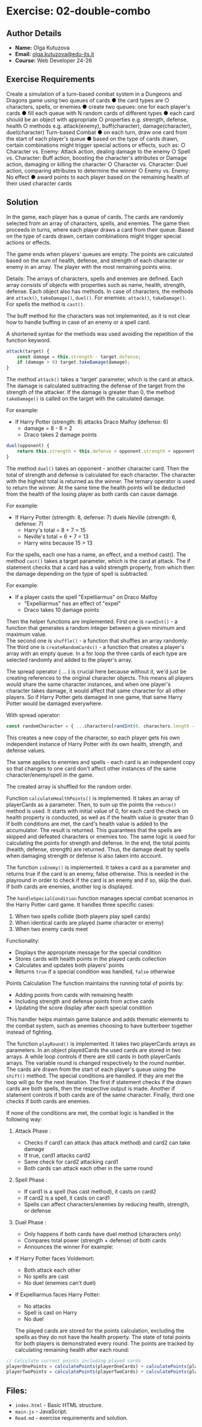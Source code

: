 # Exercise: 02-double-combo

## Author Details
- **Name:** Olga Kutuzova  
- **Email:** olga.kutuzova@edu-its.it  
- **Course:** Web Developer 24-26


## Exercise Requirements
Create a simulation of a turn-based combat system in a Dungeons and Dragons 
game using two queues of cards
● the card types are
○ characters, spells, or enemies
● create two queues: one for each player's cards
● fill each queue with N random cards of different types
● each card should be an object with appropriate
○ properties e.g. strength, defense, health
○ methods e.g. attack(enemy), buff(character), damage(character), duel(character)
Turn-based Combat
● on each turn, draw one card from the start of each player's queue
● based on the type of cards drawn, certain combinations might trigger 
special actions or effects, such as:
○ Character vs. Enemy: Attack action, dealing damage to the enemy
○ Spell vs. Character: Buff action, boosting the character's attributes or Damage action, 
damaging or killing the character
○ Character vs. Character: Duel action, comparing attributes to determine the winner
○ Enemy vs. Enemy: No effect
● award points to each player based on the remaining health of their used character cards

 
## Solution
In the game, each player has a queue of cards. The cards are randomly selected from an array of characters, spells, and enemies. The game then proceeds in turns, where each player draws a card from their queue. Based on the type of cards drawn, certain combinations might trigger special actions or effects.

The game ends when players' queues are empty. The points are calculated based on the sum of health, defense, and strength of each character or enemy in an array. The player with the most remaining points wins.

Details:
The arrays of characters, spells and enemies are defined. Each array consists of objects with properties such as name, health, strength, defense. Each object also has methods. In case of characters, the methods are `attack()`, `takeDamage()`, `duel()`. For enemies: `attack()`, `takeDamage()`. For spells the method is `cast()`.  

The buff method for the characters was not implemented, as it is not clear how to handle buffing in case of an enemy or a spell card.   

A shortened syntax for the methods was used avoiding the repetition of the function keyword.     

``` JavaScript
attack(target) {
    const damage = this.strength - target.defense;
    if (damage > 0) target.takeDamage(damage);
}
```
The method `attack()` takes a 'target' parameter, which is the card at attack. The damage is calculated subtracting the defense of the target from the strength of the attacker. If the damage is greater than 0, the method `takeDamage()` is called on the target with the calculated damage.

For example:

- If Harry Potter (strength: 8) attacks Draco Malfoy (defense: 6)
  - damage = 8 - 6 = 2
  - Draco takes 2 damage points

``` JavaScript
duel(opponent) { 
    return this.strength + this.defense > opponent.strength + opponent.defense ? this : opponent; 
}
```
The method `duel()` takes an opponent - another character card. Then the total of strength and defense is calculated for each character. The character with the highest total is returned as the winner. The ternary operator is used to return the winner. At the same time the health points will be deducted from the health of the losing player as both cards can cause damage.

For example:

- If Harry Potter (strength: 8, defense: 7) duels Neville (strength: 6, defense: 7)
  - Harry's total = 8 + 7 = 15
  - Neville's total = 6 + 7 = 13
  - Harry wins because 15 > 13

For the spells, each one has a name, an effect, and a method cast(). The method `cast()` takes a target parameter, which is the card at attack. The if statement checks that a card has a valid strength property, from which then the damage depending on the type of spell is subtracted. 

For example:

- If a player casts the spell "Expelliarmus" on Draco Malfoy
  - "Expelliarmus" has an effect of "expel"
  - Draco takes 10 damage points

Then the helper functions are implemented. First one is `randInt()` - a function that generates a random integer between a given minimum and maximum value.  
The second one is `shuffle()` - a function that shuffles an array randomly.   The third one is `createRandomCards()` - a function that creates a player's array with an empty queue. In a for loop the three cards of each type are selected randomly and added to the player's array. 

The spread operator ( ... ) is crucial here because without it, we'd just be creating references to the original character objects. This means all players would share the same character instances, and when one player's character takes damage, it would affect that same character for all other players.
So if Harry Potter gets damaged in one game, that same Harry Potter would be damaged everywhere.

With spread operator:

```javascript
const randomCharacter = { ...characters[randInt(0, characters.length - 1)] };
 ```


This creates a new copy of the character, so each player gets his own independent instance of Harry Potter with its own health, strength, and defense values.

The same applies to enemies and spells -  each card is an independent copy so that changes to one card don't affect other instances of the same character/enemy/spell in the game.  

The created array is shuffled for the random order. 

Function `calculateHealthPoints()` is implemented. It takes an array of playerCards as a parameter. Then, to sum up the points the `reduce()` method is used. It starts with initial value of 0, for each card the check on health property is conducted, as well as if the health value is greater than 0. If both conditions are met, the card's health value is added to the accumulator. The result is returned. This guarantees that the spells are skipped and defeated characters or enemies too.  The same logic is used for calculating the points for strength and defense. In the end, the total points (health, defense, strength) are returned. Thus, the damage dealt by spells when damaging strength or defense is also taken into account.

The function `isEnemy()` is implemented. It takes a card as a parameter and returns true if the card is an enemy, false otherwise. This is needed in the playround in order to check if the card is an enemy and if so, skip the duel. If both cards are enemies, another log is displayed.


The `handleSpecialCondition` function manages special combat scenarios in the Harry Potter card game. It handles three specific cases:

1. When two spells collide (both players play spell cards)
2. When identical cards are played (same character or enemy)
3. When two enemy cards meet

Functionality:
- Displays the appropriate message for the special condition
- Stores cards with health points in the played cards collection
- Calculates and updates both players' points
- Returns `true` if a special condition was handled, `false` otherwise

Points Calculation
The function maintains the running total of points by:
- Adding points from cards with remaining health
- Including strength and defense points from active cards
- Updating the score display after each special condition

This handler helps maintain game balance and adds thematic elements to the combat system, such as enemies choosing to have butterbeer together instead of fighting.

The function `playRound()` is implemented. It takes two playerCards arrays as parameters. In an object playedCards the used cards are stored in two arrays. 
A while loop controls if there are still cards in both playerCards arrays. The variable round is changed respectively to the round number. 
The cards are drawn from the start of each player's queue using the `shift()` method. The special conditions are handled. If they are met the loop will go for the next iteration. The first if statement checks if the drawn cards are both spells, then the respective output is made. Another if statement controls if both cards are of the same character. Finally, third one checks if both cards are enemies. 

If none of the conditions are met, the combat logic is handled in the following way:

1. Attack Phase :
   
   - Checks if card1 can attack (has attack method) and card2 can take damage
   - If true, card1 attacks card2
   - Same check for card2 attacking card1
   - Both cards can attack each other in the same round
2. Spell Phase :
   
   - If card1 is a spell (has cast method), it casts on card2
   - If card2 is a spell, it casts on card1
   - Spells can affect characters/enemies by reducing health, strength, or defense
3. Duel Phase :
   
   - Only happens if both cards have duel method (characters only)
   - Compares total power (strength + defense) of both cards
   - Announces the winner
For example:

- If Harry Potter faces Voldemort:
  - Both attack each other
  - No spells are cast
  - No duel (enemies can't duel)
- If Expelliarmus faces Harry Potter:
  - No attacks
  - Spell is cast on Harry
  - No duel

  The played cards are stored for the points calculation, excluding the spells as they do not have the health property. 
  The state of total points for both players is demonstrated every round. 
  The points are tracked by calculating remaining health after each round:

```javascript
// Calculate current points including played cards
playerOnePoints = calculatePoints(playerOneCards) + calculatePoints(playedCards.player1);
playerTwoPoints = calculatePoints(playerTwoCards) + calculatePoints(playedCards.player2);
 ```


## Files:
- `index.html` - Basic HTML structure.
- `main.js` - JavaScript.
- `Read.md` - exercise requirements and solution. 
